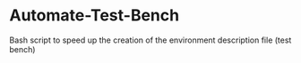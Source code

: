 # Automate-Test-Bench
Bash script to speed up the creation of the environment description file (test bench)
